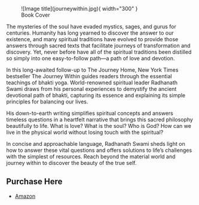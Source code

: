 <figure markdown>
  ![Image title](journeywithin.jpg){ width="300" }
  <figcaption>Book Cover</figcaption>
</figure>

The mysteries of the soul have evaded mystics, sages, and gurus for centuries. Humanity has long yearned to discover the answer to our existence, and many spiritual traditions have evolved to provide those answers through sacred texts that facilitate journeys of transformation and discovery. Yet, never before have all of the spiritual traditions been distilled so simply into one easy-to-follow path—a path of love and devotion.

In this long-awaited follow-up to The Journey Home, New York Times bestseller The Journey Within guides readers through the essential teachings of bhakti yoga. World-renowned spiritual leader Radhanath Swami draws from his personal experiences to demystify the ancient devotional path of bhakti, capturing its essence and explaining its simple principles for balancing our lives.

His down-to-earth writing simplifies spiritual concepts and answers timeless questions in a heartfelt narrative that brings this sacred philosophy beautifully to life. What is love? What is the soul? Who is God? How can we live in the physical world without losing touch with the spiritual?

In concise and approachable language, Radhanath Swami sheds light on how to answer these vital questions and offers solutions to life’s challenges with the simplest of resources. Reach beyond the material world and journey within to discover the beauty of the true self.

## Purchase Here
- [Amazon](https://www.amazon.com/Journey-Within-Exploring-Path-Bhakti/dp/1608871576/ref=sr_1_1?crid=3KJXHDADIH2QH&keywords=the+journey+within&qid=1703372477&sprefix=the+journey+within%2Caps%2C169&sr=8-1)